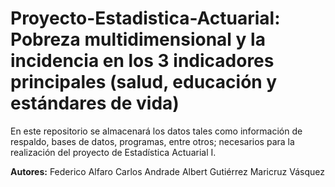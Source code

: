 # Proyecto-Estadistica-Actuarial: Pobreza multidimensional y la incidencia en los 3 indicadores principales (salud, educación y estándares de vida)
En este repositorio se almacenará los datos tales como información de respaldo, bases de datos, programas, entre otros; necesarios para la realización del proyecto de Estadística Actuarial I. 

**Autores:**
Federico Alfaro
Carlos Andrade
Albert Gutiérrez
Maricruz Vásquez
